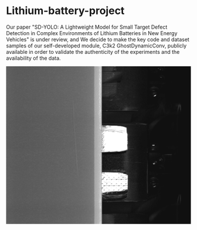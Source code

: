 # Lithium-battery-project
Our paper "SD-YOLO: A Lightweight Model for Small Target Defect Detection in Complex Environments of Lithium Batteries in New Energy Vehicles" is under review, and We decide to make the key code and dataset samples of our self-developed module, C3k2 GhostDynamicConv, publicly available in order to validate the authenticity of the experiments and the availability of the data.

![图片1](https://github.com/luckycloud12138/Lithium-battery-project/blob/main/images/train_1.jpg?raw=true)
